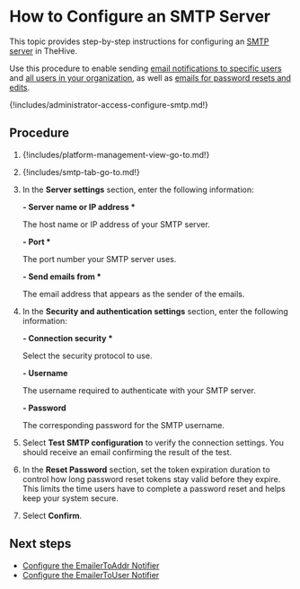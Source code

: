 # How to Configure an SMTP Server

This topic provides step-by-step instructions for configuring an [SMTP server](about-smtp.md) in TheHive.

Use this procedure to enable sending [email notifications to specific users](../../user-guides/organization/configure-organization/manage-notifications/notifiers/email-to-addr.md) and [all users in your organization](../../user-guides/organization/configure-organization/manage-notifications/notifiers/email-to-users.md), as well as [emails for password resets and edits](../../user-guides/manage-password.md).

{!includes/administrator-access-configure-smtp.md!}

<h2>Procedure</h2>

1. {!includes/platform-management-view-go-to.md!}

2. {!includes/smtp-tab-go-to.md!}

3. In the **Server settings** section, enter the following information:

    **- Server name or IP address \***

    The host name or IP address of your SMTP server.

    **- Port \***

    The port number your SMTP server uses.

    **- Send emails from \***

    The email address that appears as the sender of the emails.

4. In the **Security and authentication settings** section, enter the following information:

    **- Connection security \***

    Select the security protocol to use.

    **- Username**

    The username required to authenticate with your SMTP server.

    **- Password**

    The corresponding password for the SMTP username.

5. Select **Test SMTP configuration** to verify the connection settings. You should receive an email confirming the result of the test.

6. In the **Reset Password** section, set the token expiration duration to control how long password reset tokens stay valid before they expire. This limits the time users have to complete a password reset and helps keep your system secure.

7. Select **Confirm**.

<h2>Next steps</h2>

* [Configure the EmailerToAddr Notifier](../../user-guides/organization/configure-organization/manage-notifications/notifiers/email-to-addr.md)
* [Configure the EmailerToUser Notifier](../../user-guides/organization/configure-organization/manage-notifications/notifiers/email-to-users.md)